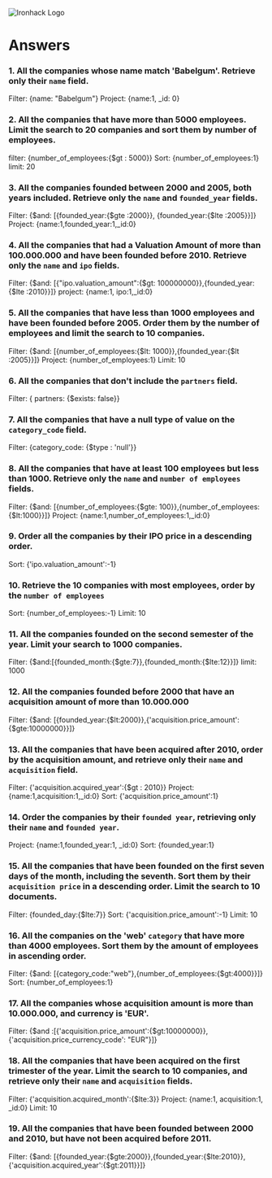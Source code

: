 ![Ironhack Logo](https://i.imgur.com/1QgrNNw.png)

# Answers

### 1. All the companies whose name match 'Babelgum'. Retrieve only their `name` field.

<!-- Your Code Goes Here -->

Filter: {name: "Babelgum"}
Project: {name:1, \_id: 0}

### 2. All the companies that have more than 5000 employees. Limit the search to 20 companies and sort them by **number of employees**.

<!-- Your Code Goes Here -->

filter: {number_of_employees:{$gt : 5000}}
Sort: {number_of_employees:1}
limit: 20

### 3. All the companies founded between 2000 and 2005, both years included. Retrieve only the `name` and `founded_year` fields.

<!-- Your Code Goes Here -->

Filter: {$and: [{founded_year:{$gte :2000}}, {founded_year:{$lte :2005}}]}
Project: {name:1,founded_year:1,\_id:0}

### 4. All the companies that had a Valuation Amount of more than 100.000.000 and have been founded before 2010. Retrieve only the `name` and `ipo` fields.

<!-- Your Code Goes Here -->

Filter: {$and: [{"ipo.valuation_amount":{$gt: 100000000}},{founded_year:{$lte :2010}}]}
project: {name:1, ipo:1,\_id:0}

### 5. All the companies that have less than 1000 employees and have been founded before 2005. Order them by the number of employees and limit the search to 10 companies.

<!-- Your Code Goes Here -->

Filter: {$and: [{number_of_employees:{$lt: 1000}},{founded_year:{$lt :2005}}]}
Project: {number_of_employees:1}
Limit: 10

### 6. All the companies that don't include the `partners` field.

<!-- Your Code Goes Here -->

Filter: { partners: {$exists: false}} <!-- are 0?  -->

### 7. All the companies that have a null type of value on the `category_code` field.

<!-- Your Code Goes Here -->

Filter: {category_code: {$type : 'null'}}

### 8. All the companies that have at least 100 employees but less than 1000. Retrieve only the `name` and `number of employees` fields.

<!-- Your Code Goes Here -->

Filter: {$and: [{number_of_employees:{$gte: 100}},{number_of_employees:{$lt:1000}}]}
Project: {name:1,number_of_employees:1,\_id:0}

### 9. Order all the companies by their IPO price in a descending order.

<!-- Your Code Goes Here -->

Sort: {'ipo.valuation_amount':-1}

### 10. Retrieve the 10 companies with most employees, order by the `number of employees`

<!-- Your Code Goes Here -->

Sort: {number_of_employees:-1}
Limit: 10

### 11. All the companies founded on the second semester of the year. Limit your search to 1000 companies.

<!-- Your Code Goes Here -->

Filter: {$and:[{founded_month:{$gte:7}},{founded_month:{$lte:12}}]}
limit: 1000

### 12. All the companies founded before 2000 that have an acquisition amount of more than 10.000.000

<!-- Your Code Goes Here -->

Filter: {$and: [{founded_year:{$lt:2000}},{'acquisition.price_amount':{$gte:10000000}}]}

### 13. All the companies that have been acquired after 2010, order by the acquisition amount, and retrieve only their `name` and `acquisition` field.

<!-- Your Code Goes Here -->

Filter: {'acquisition.acquired_year':{$gt : 2010}}
Project: {name:1,acquisition:1,\_id:0}
Sort: {'acquisition.price_amount':1}

### 14. Order the companies by their `founded year`, retrieving only their `name` and `founded year`.

<!-- Your Code Goes Here -->

Project: {name:1,founded_year:1, \_id:0}
Sort: {founded_year:1}

### 15. All the companies that have been founded on the first seven days of the month, including the seventh. Sort them by their `acquisition price` in a descending order. Limit the search to 10 documents.

<!-- Your Code Goes Here -->

Filter: {founded_day:{$lte:7}}
Sort: {'acquisition.price_amount':-1}
Limit: 10

### 16. All the companies on the 'web' `category` that have more than 4000 employees. Sort them by the amount of employees in ascending order.

<!-- Your Code Goes Here -->

Filter: {$and: [{category_code:"web"},{number_of_employees:{$gt:4000}}]}
Sort: {number_of_employees:1}

### 17. All the companies whose acquisition amount is more than 10.000.000, and currency is 'EUR'.

<!-- Your Code Goes Here -->

Filter: {$and :[{'acquisition.price_amount':{$gt:10000000}},{'acquisition.price_currency_code': "EUR"}]}

### 18. All the companies that have been acquired on the first trimester of the year. Limit the search to 10 companies, and retrieve only their `name` and `acquisition` fields.

<!-- Your Code Goes Here -->

Filter: {'acquisition.acquired_month':{$lte:3}}
Project: {name:1, acquisition:1, \_id:0}
Limit: 10

### 19. All the companies that have been founded between 2000 and 2010, but have not been acquired before 2011.

<!-- Your Code Goes Here -->

Filter: {$and: [{founded_year:{$gte:2000}},{founded_year:{$lte:2010}},{'acquisition.acquired_year':{$gt:2011}}]}
